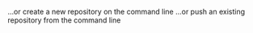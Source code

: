 …or create a new repository on the command line
…or push an existing repository from the command line
